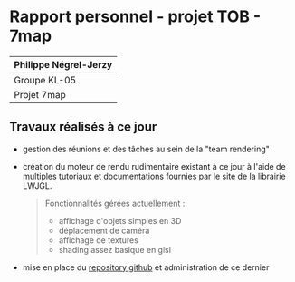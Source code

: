 # Rapport personnel - projet TOB - 7map

| Philippe Négrel-Jerzy |
|-----------------------|
| Groupe KL-05          |
| Projet 7map           |

## Travaux réalisés à ce jour
- gestion des réunions et des tâches au sein de la "team rendering"

- création du moteur de rendu rudimentaire existant à ce jour à l'aide de multiples tutoriaux et documentations fournies par le site de la librairie LWJGL.

  > Fonctionnalités gérées actuellement : 
  >
  > - affichage d'objets simples en 3D
  > - déplacement de caméra
  > - affichage de textures 
  > - shading assez basique en glsl

- mise en place du [repository github](https://github.com/7map/7map) et administration de ce dernier 